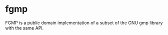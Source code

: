 # fgmp
FGMP is a public domain implementation of a subset of the GNU gmp library with the same API.
